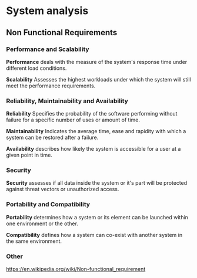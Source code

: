 
# System analysis

## Non Functional Requirements

### Performance and Scalability

**Performance** deals with the measure of the system's response time under different load conditions.

**Scalability** Assesses the highest workloads under which the system will still meet the performance requirements.

### Reliability, Maintainability and Availability

**Reliability** Specifies the probability of the software performing without failure for a specific number of uses or amount of time.

**Maintainability** Indicates the average time, ease and rapidity with which a system can be restored after a failure.

**Availability** describes how likely the system is accessible for a user at a given point in time.

### Security

**Security** assesses if all data inside the system or it's part will be protected against threat vectors or unauthorized access.

### Portability and Compatibility

**Portability** determines how a system or its element can be launched within one environment or the other.

**Compatibility** defines how a system can co-exist with another system in the same environment.

### Other

https://en.wikipedia.org/wiki/Non-functional_requirement 


